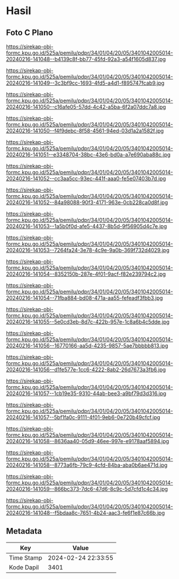 # Hasil

## Foto C Plano

https://sirekap-obj-formc.kpu.go.id/525a/pemilu/pdpr/34/01/04/20/05/3401042005014-20240216-141048--b4139c8f-bb77-45fd-92a3-a54f1605d837.jpg

https://sirekap-obj-formc.kpu.go.id/525a/pemilu/pdpr/34/01/04/20/05/3401042005014-20240216-141049--3c3bf9cc-1693-4fd5-a4d1-f895747fcab9.jpg

https://sirekap-obj-formc.kpu.go.id/525a/pemilu/pdpr/34/01/04/20/05/3401042005014-20240216-141050--c16afe05-57dd-4c42-a5ba-6f2a07ddc7a8.jpg

https://sirekap-obj-formc.kpu.go.id/525a/pemilu/pdpr/34/01/04/20/05/3401042005014-20240216-141050--f4f9debc-8f58-4561-94ed-03d1a2a1582f.jpg

https://sirekap-obj-formc.kpu.go.id/525a/pemilu/pdpr/34/01/04/20/05/3401042005014-20240216-141051--e3348704-38bc-43e6-bd0a-a7e690aba88c.jpg

https://sirekap-obj-formc.kpu.go.id/525a/pemilu/pdpr/34/01/04/20/05/3401042005014-20240216-141052--cc3aa5cc-93ec-441f-aaa0-fe5e07403b7d.jpg

https://sirekap-obj-formc.kpu.go.id/525a/pemilu/pdpr/34/01/04/20/05/3401042005014-20240216-141052--84a98088-90f3-4171-963e-0cb228ca0d8f.jpg

https://sirekap-obj-formc.kpu.go.id/525a/pemilu/pdpr/34/01/04/20/05/3401042005014-20240216-141053--1a5b0f0d-afe5-4437-8b5d-9f56905d4c7e.jpg

https://sirekap-obj-formc.kpu.go.id/525a/pemilu/pdpr/34/01/04/20/05/3401042005014-20240216-141053--7264fa24-3e78-4c9e-9a0b-369f732d4029.jpg

https://sirekap-obj-formc.kpu.go.id/525a/pemilu/pdpr/34/01/04/20/05/3401042005014-20240216-141054--8352150b-287e-4f01-9acf-f82e239794c2.jpg

https://sirekap-obj-formc.kpu.go.id/525a/pemilu/pdpr/34/01/04/20/05/3401042005014-20240216-141054--71fba884-bd08-471a-aa55-fefeadf3fbb3.jpg

https://sirekap-obj-formc.kpu.go.id/525a/pemilu/pdpr/34/01/04/20/05/3401042005014-20240216-141055--5e0cd3eb-8d7c-422b-957e-1c8a6b4c5dde.jpg

https://sirekap-obj-formc.kpu.go.id/525a/pemilu/pdpr/34/01/04/20/05/3401042005014-20240216-141056--16770166-aa5d-4235-9857-5ae7bbbbb813.jpg

https://sirekap-obj-formc.kpu.go.id/525a/pemilu/pdpr/34/01/04/20/05/3401042005014-20240216-141056--d1fe577e-1cc6-4222-8ab2-26d7673a3fb6.jpg

https://sirekap-obj-formc.kpu.go.id/525a/pemilu/pdpr/34/01/04/20/05/3401042005014-20240216-141057--1cb19e35-9310-44ab-bee3-a9bf79d3d316.jpg

https://sirekap-obj-formc.kpu.go.id/525a/pemilu/pdpr/34/01/04/20/05/3401042005014-20240216-141057--5bf1fa0c-9111-4f01-9eb6-0e720b49cfcf.jpg

https://sirekap-obj-formc.kpu.go.id/525a/pemilu/pdpr/34/01/04/20/05/3401042005014-20240216-141058--8636aa40-05d9-46ee-997e-e9178aaf5894.jpg

https://sirekap-obj-formc.kpu.go.id/525a/pemilu/pdpr/34/01/04/20/05/3401042005014-20240216-141058--8773a6fb-79c9-4cfd-84ba-aba0b6ae471d.jpg

https://sirekap-obj-formc.kpu.go.id/525a/pemilu/pdpr/34/01/04/20/05/3401042005014-20240216-141059--866bc373-7dc6-47d6-8c9c-5d7cfd1c4c34.jpg

https://sirekap-obj-formc.kpu.go.id/525a/pemilu/pdpr/34/01/04/20/05/3401042005014-20240216-141048--f5bdaa8c-7651-4b24-aac3-fe6f1e87c66b.jpg


## Metadata

| Key        | Value               |
| ---------- | ------------------- |
| Time Stamp | 2024-02-24 22:33:55 |
| Kode Dapil | 3401                |



